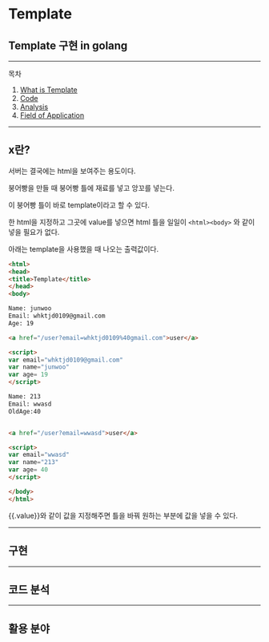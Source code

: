 # Template
## Template 구현 in golang

---
목차
1. [What is Template](#x란?)
2. [Code](#구현)
3. [Analysis](#코드-분석)
4. [Field of Application](#활용-분야)

___
## x란?
서버는 결국에는 html을 보여주는 용도이다.

붕어빵을 만들 때 붕어빵 틀에 재료를 넣고 앙꼬를 넣는다.

이 붕어빵 틀이 바로 template이라고 할 수 있다.

한 html을 지정하고 그곳에 value를 넣으면 html 틀을 일일이 `<html><body>` 와 같이 넣을 필요가 없다.

아래는 template을 사용했을 때 나오는 출력값이다.
``` html
<html>
<head>
<title>Template</title>
</head>
<body>

Name: junwoo
Email: whktjd0109@gmail.com
Age: 19

<a href="/user?email=whktjd0109%40gmail.com">user</a>        

<script>
var email="whktjd0109@gmail.com"
var name="junwoo"
var age= 19
</script>

Name: 213
Email: wwasd
OldAge:40


<a href="/user?email=wwasd">user</a>

<script>
var email="wwasd"
var name="213"
var age= 40
</script>

</body>
</html>
```

{{.value}}와 같이 값을 지정해주면 틀을 바꿔 원하는 부분에 값을 넣을 수 있다.

___
## 구현

___
## 코드 분석




___
## 활용 분야



